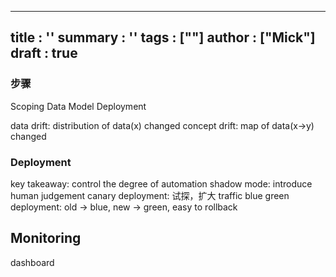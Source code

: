 

---
title : ''
summary : ''
tags : [""]
author : ["Mick"]
draft : true
---

### 步骤
Scoping
Data
Model
Deployment


data drift: distribution of data(x) changed
concept drift: map of data(x->y) changed 

### Deployment

key takeaway: control the degree of automation
shadow mode: introduce human judgement
canary deployment: 试探，扩大 traffic
blue green deployment: old -> blue, new -> green, easy to rollback

## Monitoring

dashboard





